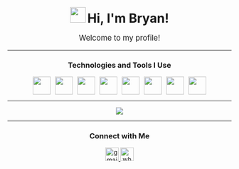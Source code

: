 <p align="center">
  <img src="https://raw.githubusercontent.com/marcos-inja/marcos-inja/main/gifs/hi.gif" width="35px"> 
  <span style="font-size: 2em; font-weight: bold;">Hi, I'm Bryan!</span>
</p>

<p align="center" style="font-size: 1.2em;">Welcome to my profile!</p>

<hr>

<h3 align="center">Technologies and Tools I Use</h3>

<div align="center" style="font-size: 0;"> <!-- Fixes spacing issues -->
  <img src="https://cdn.jsdelivr.net/gh/devicons/devicon/icons/github/github-original-wordmark.svg" style="height: 40px; margin: 0 5px;" alt="github" />
  <img src="https://cdn.jsdelivr.net/gh/devicons/devicon/icons/python/python-original.svg" style="height: 40px; margin: 0 5px;" alt="python" />
  <img src="https://cdn.jsdelivr.net/gh/devicons/devicon/icons/java/java-original.svg" style="height: 40px; margin: 0 5px;" alt="java" />
  <img src="https://cdn.jsdelivr.net/gh/devicons/devicon/icons/spring/spring-original.svg" style="height: 40px; margin: 0 5px;" alt="spring" />
  <img src="https://cdn.jsdelivr.net/gh/devicons/devicon/icons/mysql/mysql-original.svg" style="height: 40px; margin: 0 5px;" alt="mysql" />
  <img src="https://cdn.jsdelivr.net/gh/devicons/devicon/icons/html5/html5-plain.svg" style="height: 40px; margin: 0 5px;" alt="html5" />
  <img src="https://cdn.jsdelivr.net/gh/devicons/devicon/icons/css3/css3-plain.svg" style="height: 40px; margin: 0 5px;" alt="css3" />
  <img src="https://cdn.jsdelivr.net/gh/devicons/devicon/icons/javascript/javascript-plain.svg" style="height: 40px; margin: 0 5px;" alt="javascript" />
</div>

<hr>

<p align="center">
  <img src="https://profile-counter.glitch.me/BryanAyalaL/count.svg?" />
</p>

<hr>

<h3 align="center">Connect with Me</h3>
<div align="center">
  <a href="mailto:bryyandaniiel@gmail.com">
    <img src="https://img.shields.io/static/v1?message=Gmail&logo=gmail&label=&color=D14836&logoColor=white&style=for-the-badge" style="height: 30px;" alt="gmail" />
  </a>
  <img src="https://img.shields.io/static/v1?message=Whatsapp&logo=whatsapp&label=&color=25D366&logoColor=white&style=for-the-badge" style="height: 30px;" alt="whatsapp" />
</div>
